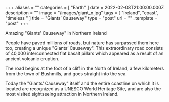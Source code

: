 +++
aliases = ""
categories = [ "Earth" ]
date = 2022-02-08T21:00:00.000Z
description = ""
image = "/images/giant_n.jpg"
tags = [ "Ireland", "coast", "timeless " ]
title = "Giants’ Causeway"
type = "post"
url = ""
_template = "post"
+++

Amazing "Giants’ Causeway" in Northern Ireland  
  
People have paved millions of roads, but nature has surpassed them here too, creating a unique "Giants’ Causeway". This extraordinary road consists of 40,000 interconnected flat basalt pillars which appeared as a result of an ancient volcanic eruption.  
  
The road begins at the foot of a cliff in the North of Ireland, a few kilometers from the town of Bushmills, and goes straight into the sea.  
  
Today the "Giants’ Causeway" itself and the entire coastline on which it is located are recognized as a UNESCO World Heritage Site, and are also the most visited sightseeing attraction in Northern Ireland.
